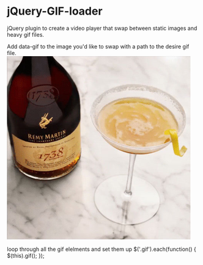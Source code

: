# jQuery-GIF-loader

jQuery plugin to create a video player that swap between static images and heavy gif files.

Add data-gif to the image you'd like to swap with a path to the desire gif file.
<img src="img.jpg" alt="GIF Loader" data-gif="img.gif" class="gif">

loop through all the gif elelments and set them up 
$('.gif').each(function() {
  $(this).gif();
});
